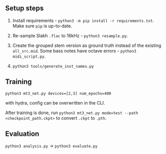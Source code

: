 ## Setup steps

1. Install requirements - `python3 -m pip install -r requirements.txt`. Make sure `pip` is up-to-date.

2. Re-sample Slakh `.flac` to 16kHz - `python3 resample.py`.

3. Create the grouped stem version as ground truth instead of the existing `all_src.mid`. Some bass notes have octave errors - `python3 midi_script.py`.

4. `python3 tools/generate_inst_names.py`

## Training

`python3 mt3_net.py devices=[2,3] num_epochs=400`

with hydra, config can be overwritten in the CLI.

After training is done, run `python3 mt3_net.py mode=test --path <checkpoint_path.ckpt>` to convert `.ckpt` to `.pth`.

## Evaluation
`python3 analysis.py` -> `python3 evaluate.py`